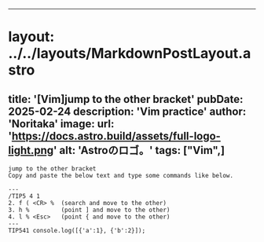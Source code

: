 
---
# layout: ../../layouts/MarkdownPostLayout.astro
title: '[Vim]jump to the other bracket'
pubDate: 2025-02-24
description: 'Vim practice'
author: 'Noritaka'
image:
    url: 'https://docs.astro.build/assets/full-logo-light.png'
    alt: 'Astroのロゴ。'
tags: ["Vim",]
---


```
jump to the other bracket
Copy and paste the below text and type some commands like below.

---
/TIP5 4 1
2. f ( <CR> %  (search and move to the other)
3. h %         (point ] and move to the other)
4. l % <Esc>   (point { and move to the other)
---
TIP541 console.log([{'a':1}, {'b':2}]);
```

